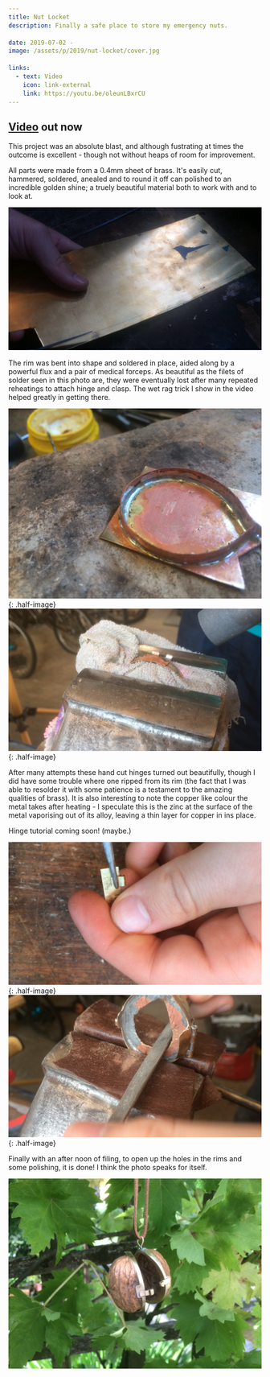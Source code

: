 ```yaml
---
title: Nut Locket
description: Finally a safe place to store my emergency nuts.

date: 2019-07-02 -
image: /assets/p/2019/nut-locket/cover.jpg

links:
  - text: Video
    icon: link-external
    link: https://youtu.be/oleunLBxrCU 
---
```


## [Video](https://youtu.be/oleunLBxrCU) out now

This project was an absolute blast, and although fustrating at times the outcome is excellent - though not without heaps of room for improvement.

All parts were made from a 0.4mm sheet of brass. It's easily cut, hammered, soldered, anealed and to round it off can polished to an incredible golden shine; a truely beautiful material both to work with and to look at.

![All parts were made from a 0.4mm sheet of brass.](/assets/p/2019/nut-locket/sheet.png)

The rim was bent into shape and soldered in place, aided along by a powerful flux and a pair of medical forceps. As beautiful as the filets of solder seen in this photo are, they were eventually lost after many repeated reheatings to attach hinge and clasp. The wet rag trick I show in the video helped greatly in getting there.

![The rim was bent into shape and soldered in place.](/assets/p/2019/nut-locket/solder1.jpg){: .half-image}
![](/assets/p/2019/nut-locket/solder2.png){: .half-image}

After many attempts these hand cut hinges turned out beautifully, though I did have some trouble where one ripped from its rim (the fact that I was able to resolder it with some patience is a testament to the amazing qualities of brass). It is also interesting to note the copper like colour the metal takes after heating - I speculate this is the zinc at the surface of the metal vaporising out of its alloy, leaving a thin layer for copper in ins place.

Hinge tutorial coming soon! (maybe.)

![After many attempts these hand cut hinges turned out beautifully.](/assets/p/2019/nut-locket/hinge.png){: .half-image}
![The hole in the centre of the rims was opened up with a file.](/assets/p/2019/nut-locket/file.png){: .half-image}

Finally with an after noon of filing, to open up the holes in the rims and some polishing, it is done! I think the photo speaks for itself.

![Done!](/assets/p/2019/nut-locket/final.jpg)
